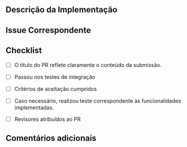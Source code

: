 ## Descrição da Implementação


## Issue Correspondente


## Checklist 

* [ ] O título do PR reflete claramente o conteúdo da submissão.
* [ ] Passou nos testes de integração
* [ ] Critérios de aceitação cumpridos
* [ ] Caso necessário, realizou teste correspondente às funcionalidades implementadas.
* [ ] Revisores atribuídos ao PR


## Comentários adicionais